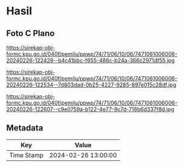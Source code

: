 # Hasil

## Foto C Plano

https://sirekap-obj-formc.kpu.go.id/040f/pemilu/ppwp/74/71/06/10/06/7471061006006-20240226-122428--b4c41bbc-f655-486c-b24a-366c2971df55.jpg

https://sirekap-obj-formc.kpu.go.id/040f/pemilu/ppwp/74/71/06/10/06/7471061006006-20240226-122534--7d803dad-0b25-4227-9285-897e015c28df.jpg

https://sirekap-obj-formc.kpu.go.id/040f/pemilu/ppwp/74/71/06/10/06/7471061006006-20240226-122607--c9e0759a-b122-4e77-8c7d-718b6d337f8d.jpg


## Metadata

| Key        | Value               |
| ---------- | ------------------- |
| Time Stamp | 2024-02-26 13:00:00 |



